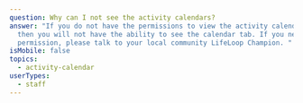 ```yaml
---
question: Why can I not see the activity calendars?
answer: "If you do not have the permissions to view the activity calendars ,
  then you will not have the ability to see the calendar tab. If you need this
  permission, please talk to your local community LifeLoop Champion. "
isMobile: false
topics:
  - activity-calendar
userTypes:
  - staff
---
```

